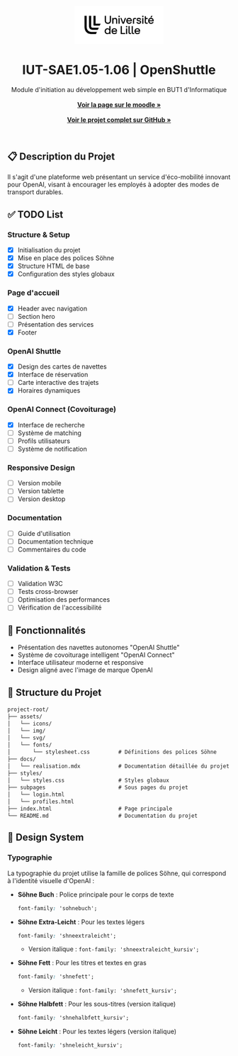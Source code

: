 <br/>
<p align="center">
    <picture>
        <source media="(prefers-color-scheme: dark)" srcset="https://github.com/yannouuuu/IUT-SAE1.01/raw/main/.github/assets/header_univlille_light.png" width="200px">
        <img alt="UnivLilleLogo" src="https://github.com/yannouuuu/IUT-SAE1.01/raw/main/.github/assets/header_univlille_dark.png" width="200px">
    </picture>
  <h1 align="center">IUT-SAE1.05-1.06 | OpenShuttle</h1>
</p>

<p align="center">
    Module d'initiation au développement web simple en BUT1 d'Informatique
    <br/>
    <br/>
    <a href="https://moodle.univ-lille.fr/course/view.php?id=30388&sectionid=262716"><strong>Voir la page sur le moodle »</strong></a>
    <br/>
    <br/>
    <a href="https://github.com/yannouuuu/IUT-SAE1.05-1.06"><strong>Voir le projet complet sur GitHub »</strong></a>
</p>

<br/>

## 📋 Description du Projet
Il s'agit d'une plateforme web présentant un service d'éco-mobilité innovant pour OpenAI, visant à encourager les employés à adopter des modes de transport durables.

## ✅ TODO List
### Structure & Setup
- [x] Initialisation du projet
- [x] Mise en place des polices Söhne
- [x] Structure HTML de base
- [x] Configuration des styles globaux

### Page d'accueil
- [x] Header avec navigation
- [ ] Section hero
- [ ] Présentation des services
- [x] Footer

### OpenAI Shuttle
- [x] Design des cartes de navettes
- [x] Interface de réservation
- [ ] Carte interactive des trajets
- [x] Horaires dynamiques

### OpenAI Connect (Covoiturage)
- [x] Interface de recherche
- [ ] Système de matching
- [ ] Profils utilisateurs
- [ ] Système de notification

### Responsive Design
- [ ] Version mobile
- [ ] Version tablette
- [ ] Version desktop

### Documentation
- [ ] Guide d'utilisation
- [ ] Documentation technique
- [ ] Commentaires du code

### Validation & Tests
- [ ] Validation W3C
- [ ] Tests cross-browser
- [ ] Optimisation des performances
- [ ] Vérification de l'accessibilité

## 🚀 Fonctionnalités
- Présentation des navettes autonomes "OpenAI Shuttle"
- Système de covoiturage intelligent "OpenAI Connect"
- Interface utilisateur moderne et responsive
- Design aligné avec l'image de marque OpenAI

## 📁 Structure du Projet
```
project-root/
├── assets/
│   └── icons/
│   └── img/
│   └── svg/
│   └── fonts/
│       └── stylesheet.css         # Définitions des polices Söhne
├── docs/
│   └── realisation.mdx            # Documentation détaillée du projet
├── styles/
│   └── styles.css                 # Styles globaux
├── subpages                       # Sous pages du projet
│   └── login.html
│   └── profiles.html
├── index.html                     # Page principale
└── README.md                      # Documentation du projet
```

## 🎨 Design System
### Typographie
La typographie du projet utilise la famille de polices Söhne, qui correspond à l'identité visuelle d'OpenAI :

- **Söhne Buch** : Police principale pour le corps de texte
  ```css
  font-family: 'sohnebuch';
  ```

- **Söhne Extra-Leicht** : Pour les textes légers
  ```css
  font-family: 'shneextraleicht';
  ```
  - Version italique : `font-family: 'shneextraleicht_kursiv';`

- **Söhne Fett** : Pour les titres et textes en gras
  ```css
  font-family: 'shnefett';
  ```
  - Version italique : `font-family: 'shnefett_kursiv';`

- **Söhne Halbfett** : Pour les sous-titres (version italique)
  ```css
  font-family: 'shnehalbfett_kursiv';
  ```

- **Söhne Leicht** : Pour les textes légers (version italique)
  ```css
  font-family: 'shneleicht_kursiv';
  ```
